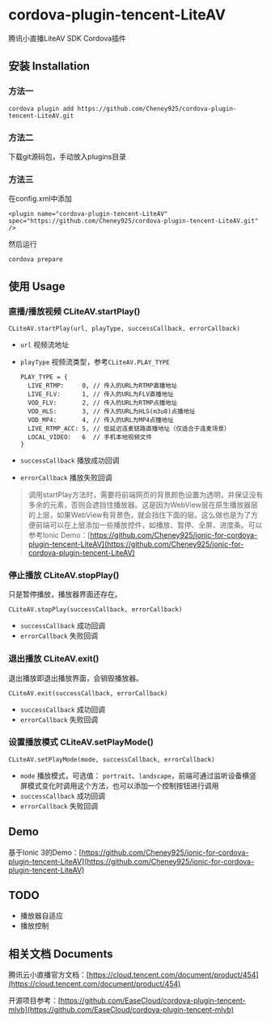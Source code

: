 # cordova-plugin-tencent-LiteAV
腾讯小直播LiteAV SDK Cordova插件

## 安装 Installation
### 方法一
`cordova plugin add https://github.com/Cheney925/cordova-plugin-tencent-LiteAV.git`
### 方法二
下载git源码包，手动放入plugins目录
### 方法三
在config.xml中添加

`<plugin name="cordova-plugin-tencent-LiteAV" spec="https://github.com/Cheney925/cordova-plugin-tencent-LiteAV.git" />`

然后运行

`cordova prepare`

## 使用 Usage
### 直播/播放视频 CLiteAV.startPlay()

`CLiteAV.startPlay(url, playType, successCallback, errorCallback)`

* `url` 视频流地址
* `playType` 视频流类型，参考`CLiteAV.PLAY_TYPE`

	```
	PLAY_TYPE = {
	  LIVE_RTMP:     0, // 传入的URL为RTMP直播地址
	  LIVE_FLV:      1, // 传入的URL为FLV直播地址
	  VOD_FLV:       2, // 传入的URL为RTMP点播地址
	  VOD_HLS:       3, // 传入的URL为HLS(m3u8)点播地址
	  VOD_MP4:       4, // 传入的URL为MP4点播地址
	  LIVE_RTMP_ACC: 5, // 低延迟连麦链路直播地址（仅适合于连麦场景）
	  LOCAL_VIDEO:   6  // 手机本地视频文件
	}
	```
* `successCallback` 播放成功回调
* `errorCallback` 播放失败回调

> 调用startPlay方法时，需要将前端网页的背景颜色设置为透明，并保证没有多余的元素，否则会遮挡住播放器。这是因为WebView层在原生播放器层的上层，如果WebView有背景色，就会挡住下面的层。这么做也是为了方便前端可以在上层添加一些播放控件，如播放、暂停、全屏、进度条。可以参考Ionic Demo：[https://github.com/Cheney925/ionic-for-cordova-plugin-tencent-LiteAV](https://github.com/Cheney925/ionic-for-cordova-plugin-tencent-LiteAV)

### 停止播放 CLiteAV.stopPlay()

只是暂停播放，播放器界面还存在。

`CLiteAV.stopPlay(successCallback, errorCallback)`

* `successCallback` 成功回调
* `errorCallback` 失败回调

### 退出播放 CLiteAV.exit()

退出播放即退出播放界面，会销毁播放器。

`CLiteAV.exit(successCallback, errorCallback)`

* `successCallback` 成功回调
* `errorCallback` 失败回调

### 设置播放模式 CLiteAV.setPlayMode()

`CLiteAV.setPlayMode(mode, successCallback, errorCallback)`

* `mode` 播放模式，可选值： `portrait`、`landscape`，前端可通过监听设备横竖屏模式变化时调用这个方法，也可以添加一个控制按钮进行调用
* `successCallback` 成功回调 
* `errorCallback` 失败回调


## Demo
基于Ionic 3的Demo：[https://github.com/Cheney925/ionic-for-cordova-plugin-tencent-LiteAV](https://github.com/Cheney925/ionic-for-cordova-plugin-tencent-LiteAV)

## TODO
* 播放器自适应
* 播放控制

## 相关文档 Documents
腾讯云小直播官方文档：[https://cloud.tencent.com/document/product/454](https://cloud.tencent.com/document/product/454)

开源项目参考：[https://github.com/EaseCloud/cordova-plugin-tencent-mlvb](https://github.com/EaseCloud/cordova-plugin-tencent-mlvb)
